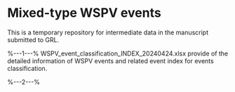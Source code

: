 # Mixed-type WSPV events
This is a temporary repository for intermediate data in the manuscript submitted to GRL.
  
%---1---%
WSPV_event_classification_INDEX_20240424.xlsx provide of the detailed information of WSPV events and related event index for events classification.

%---2---%






